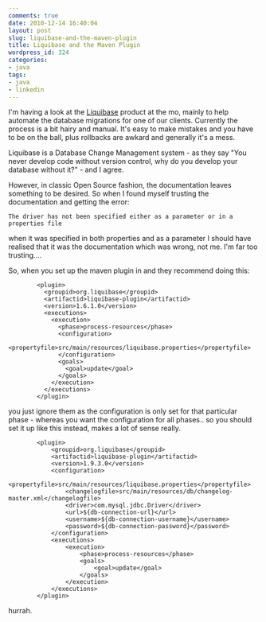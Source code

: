 ```yaml
---
comments: true
date: 2010-12-14 16:40:04
layout: post
slug: liquibase-and-the-maven-plugin
title: Liquibase and the Maven Plugin
wordpress_id: 324
categories:
- java
tags:
- java
- linkedin
---
```


I'm having a look at the [Liquibase](http://liquibase.org/home) product at the mo, mainly to help automate the database migrations for one of our clients. Currently the process is a bit hairy and manual. It's easy to make mistakes and you have to be on the ball, plus rollbacks are awkard and generally it's a mess.

Liquibase is a Database Change Management system - as they say "You never develop code without version control, why do you develop your database without it?" - and I agree.

However, in classic Open Source fashion, the documentation leaves something to be desired. So when I found myself trusting the documentation and getting the error:

    
    The driver has not been specified either as a parameter or in a properties file


when it was specified in both properties and as a parameter I should have realised that it was the documentation which was wrong, not me. I'm far too trusting....

So, when you set up the maven plugin in and they recommend doing this:

    
    
            <plugin>
              <groupid>org.liquibase</groupid>
              <artifactid>liquibase-plugin</artifactid>
              <version>1.6.1.0</version>
              <executions>
                <execution>
                  <phase>process-resources</phase>
                  <configuration>
                    <propertyfile>src/main/resources/liquibase.properties</propertyfile>
                  </configuration>
                  <goals>
                    <goal>update</goal>
                  </goals>
                </execution>
              </executions>
            </plugin>
    



you just ignore them as the configuration is only set for that particular phase - whereas you want the configuration for all phases.. so you should set it up like this instead, makes a lot of sense really.


    
    
            <plugin>
                <groupid>org.liquibase</groupid>
                <artifactid>liquibase-plugin</artifactid>
                <version>1.9.3.0</version>
                <configuration>
                    <propertyfile>src/main/resources/liquibase.properties</propertyfile>
                    <changelogfile>src/main/resources/db/changelog-master.xml</changelogfile>
                    <driver>com.mysql.jdbc.Driver</driver>
                    <url>${db-connection-url}</url>
                    <username>${db-connection-username}</username>
                    <password>${db-connection-password}</password>
                </configuration>
                <executions>
                    <execution>
                        <phase>process-resources</phase>
                        <goals>
                            <goal>update</goal>
                        </goals>
                    </execution>
                </executions>
            </plugin>
    
    



hurrah.
